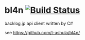 # bl4n [![Build Status](https://travis-ci.org/t-ashula/bl4n.svg)](https://travis-ci.org/t-ashula/bl4n)

backlog.jp api client written by C#

see https://github.com/t-ashula/bl4n/

